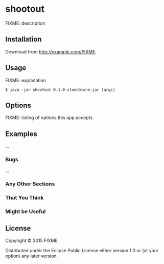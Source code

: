 # shootout

FIXME: description

## Installation

Download from http://example.com/FIXME.

## Usage

FIXME: explanation

    $ java -jar shootout-0.1.0-standalone.jar [args]

## Options

FIXME: listing of options this app accepts.

## Examples

...

### Bugs

...

### Any Other Sections
### That You Think
### Might be Useful

## License

Copyright © 2015 FIXME

Distributed under the Eclipse Public License either version 1.0 or (at
your option) any later version.
